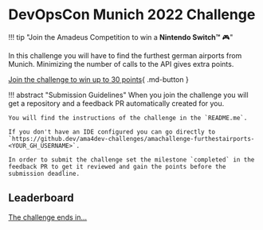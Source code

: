 # DevOpsCon Munich 2022 Challenge

!!! tip "Join the Amadeus Competition to win a **Nintendo Switch™** 🎮"


In this challenge you will have to find the furthest german airports from Munich. Minimizing the number of calls to the API gives extra points.

[Join the challenge to win up to 30 points](https://classroom.github.com/a/c6-B9EAH){ .md-button }

!!! abstract "Submission Guidelines"
    When you join the challenge you will get a repository and a feedback PR automatically created for you.

    You will find the instructions of the challenge in the `README.me`.

    If you don't have an IDE configured you can go directly to `https://github.dev/ama4dev-challenges/amachallenge-furthestairports-<YOUR_GH_USERNAME>`.

    In order to submit the challenge set the milestone `completed` in the feedback PR to get it reviewed and gain the points before the submission deadline.

## Leaderboard

<div id="leaderboardhq" class="cleanslate"></div><script src="https://leaderboardhq.com/v1/4q0vsznn"></script>

<script src="https://cdn.logwork.com/widget/countdown.js"></script>
<a href="https://logwork.com/countdown-xzyt" class="countdown-timer" data-style="columns" data-timezone="Europe/Berlin" data-date="2022-12-07 12:00">The challenge ends in...</a>
